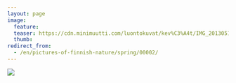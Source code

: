 ```yaml
---
layout: page
image:
  feature:
  teaser: https://cdn.minimuutti.com/luontokuvat/kev%C3%A4t/IMG_20130511_075119-245px.jpg
  thumb:
redirect_from:
  - /en/pictures-of-finnish-nature/spring/00002/
---
```


![](https://cdn.minimuutti.com/luontokuvat/kev%C3%A4t/IMG_20130511_075119-800px.jpg)